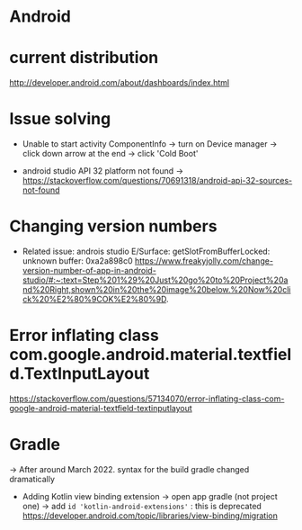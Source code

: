 # Android

# current distribution
http://developer.android.com/about/dashboards/index.html

# Issue solving
- Unable to start activity ComponentInfo
-> turn on Device manager -> click down arrow at the end -> click 'Cold Boot'

- android studio API 32 platform not found
-> https://stackoverflow.com/questions/70691318/android-api-32-sources-not-found

# Changing version numbers
- Related issue: androis studio E/Surface: getSlotFromBufferLocked: unknown buffer: 0xa2a898c0
https://www.freakyjolly.com/change-version-number-of-app-in-android-studio/#:~:text=Step%201%29%20Just%20go%20to%20Project%20and%20Right,shown%20in%20the%20image%20below.%20Now%20click%20%E2%80%9COK%E2%80%9D.

# Error inflating class com.google.android.material.textfield.TextInputLayout
https://stackoverflow.com/questions/57134070/error-inflating-class-com-google-android-material-textfield-textinputlayout


# Gradle
-> After around March 2022. syntax for the build gradle changed dramatically

- Adding Kotlin view binding extension
-> open app gradle (not project one)
-> add `id 'kotlin-android-extensions'` : this is deprecated https://developer.android.com/topic/libraries/view-binding/migration
